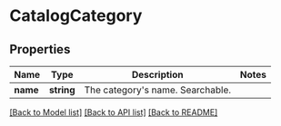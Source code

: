 # CatalogCategory

## Properties
Name | Type | Description | Notes
------------ | ------------- | ------------- | -------------
**name** | **string** | The category&#39;s name. Searchable. | 

[[Back to Model list]](../README.md#documentation-for-models) [[Back to API list]](../README.md#documentation-for-api-endpoints) [[Back to README]](../README.md)


